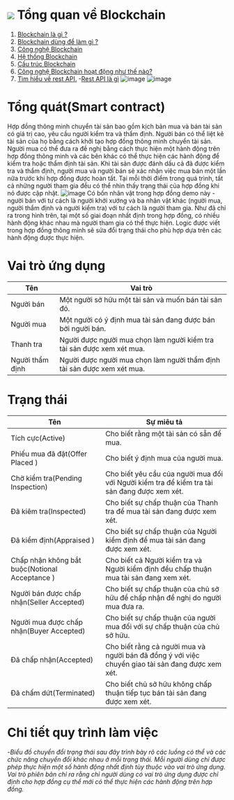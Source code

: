 # ![](https://user-images.githubusercontent.com/92350565/138580656-744676a8-a68d-40c4-aae6-823a798fcc3b.PNG) Tổng quan về Blockchain


1. [Blockchain là gì ?](https://github.com/NguyenHaDoanh/se07-24.1/blob/main/Definition/Blockchain)
2. [Blockchain dùng để làm gì ?](https://github.com/NguyenHaDoanh/se07-24.1/blob/main/Use/%E1%BB%A8ng%20d%E1%BB%A5ng)
3. [Công nghệ Blockchain](https://github.com/NguyenHaDoanh/se07-24.1/tree/main/Tech)
4. [Hệ thống Blockchain](https://github.com/NguyenHaDoanh/se07-24.1/blob/main/System/H%E1%BB%87%20th%E1%BB%91ng)
5. [Cấu trúc Blockchain](https://github.com/NguyenHaDoanh/se07-24.1/blob/main/Structure/C%E1%BA%A5u%20tr%C3%BAc)
6. [Công nghệ Blockchain hoạt động như thế nào?](https://github.com/NguyenHaDoanh/se07-24.1/blob/main/Operation/C%C3%A1ch%20ho%E1%BA%A1t%20%C4%91%E1%BB%99ng)
7. [Tìm hiểu về rest API.](https://www.redhat.com/en/topics/api/what-is-a-rest-api?fbclid=IwAR3LFXGv7ET1Lu9_MdPFU0NxX92vHVXwGm6xNDvXNPOwmImbQeWFX5XUV3o)
  -[Rest API là gì](https://itnavi.com.vn/blog/rest-api-la-gi/)
    ![image](https://user-images.githubusercontent.com/86102398/138792758-5fce033c-f88f-4bf4-ba62-db88c5daab83.png)
    ![image](https://user-images.githubusercontent.com/86102398/138792800-40880189-0bed-4206-9e5e-405a131cd117.png)


# Tổng quát(Smart contract)
Hợp đồng thông minh chuyển tài sản bao gồm kịch bản mua và bán tài sản có giá trị cao, yêu cầu người kiểm tra và thẩm định. Người bán có thể liệt kê tài sản của họ bằng cách khởi tạo hợp đồng thông minh chuyển tài sản. Người mua có thể đưa ra đề nghị bằng cách thực hiện một hành động trên hợp đồng thông minh và các bên khác có thể thực hiện các hành động để kiểm tra hoặc thẩm định tài sản. Khi tài sản được đánh dấu cả đã được kiểm tra và thẩm định, người mua và người bán sẽ xác nhận việc mua bán một lần nữa trước khi hợp đồng được hoàn tất. Tại mỗi thời điểm trong quá trình, tất cả những người tham gia đều có thể nhìn thấy trạng thái của hợp đồng khi nó được cập nhật. 
![image](https://user-images.githubusercontent.com/86102398/138625413-45b50ebf-0624-4e74-b9f7-c432f29acedb.png)
Có bốn nhân vật trong hợp đồng demo này - người bán với tư cách là người khởi xướng và ba nhân vật khác (người mua, người thẩm định và người kiểm tra) với tư cách là người tham gia. Như đã chỉ ra trong hình trên, tại một số giai đoạn nhất định trong hợp đồng, có nhiều hành động khác nhau mà người tham gia có thể thực hiện. Logic được viết trong hợp đồng thông minh sẽ sửa đổi trạng thái cho phù hợp dựa trên các hành động được thực hiện. 
# Vai trò ứng dụng 
|Tên|Vai trò|
|---|-------|
|Người bán|Một người sở hữu một tài sản và muốn bán tài sản đó. |
|Người mua|Một người có ý định mua tài sản đang được bán bởi người bán. |
|Thanh tra|Người được người mua chọn làm người kiểm tra tài sản được xem xét mua. |
|Người thẩm định|Người được người mua chọn làm người thẩm định tài sản được xem xét mua. |

# Trạng thái
|Tên|Sự miêu tả|
|---|----------|
|Tích cực(Active)|Cho biết rằng một tài sản có sẵn để mua.|
|Phiếu mua đã đặt(Offer Placed )|Cho biết ý định mua của người mua.|
|Chờ kiểm tra(Pending Inspection)|Cho biết yêu cầu của người mua đối với Người kiểm tra để kiểm tra tài sản đang được xem xét.|
|Đã kiêm tra(Inspected)|Cho biết sự chấp thuận của Thanh tra để mua tài sản đang được xem xét.|
|Đã kiểm định(Appraised )|Cho biết sự chấp thuận của Người kiểm định để mua tài sản đang được xem xét. |
|Chấp nhận không bắt buộc(Notional Acceptance )|Cho biết cả Người kiểm tra và Người kiểm định đều chấp thuận mua tài sản đang xem xét. |
|Người bán được chấp nhận(Seller Accepted)|Cho biết sự chấp thuận của chủ sở hữu để chấp nhận đề nghị do người mua đưa ra. |
|Người mua được chấp nhận(Buyer Accepted) |Cho biết sự chấp thuận của người mua đối với sự chấp thuận của chủ sở hữu. |
|Đã chấp nhận(Accepted)|Cho biết rằng cả người mua và người bán đã đồng ý với việc chuyển giao tài sản đang được xem xét. |
|Đã chấm dứt(Terminated)|Cho biết chủ sở hữu không chấp thuận tiếp tục bán tài sản đang được xem xét. |
# Chi tiết quy trình làm việc
  -*Biểu đồ chuyển đổi trạng thái sau đây trình bày rõ các luồng có thể và các chức năng chuyển đổi khác nhau ở mỗi trạng thái. Mỗi người dùng chỉ được phép thực hiện một số hành động nhất định tùy thuộc vào vai trò ứng dụng. Vai trò phiên bản chỉ ra rằng chỉ người dùng có vai trò ứng dụng được chỉ định cho hợp đồng cụ thể mới có thể thực hiện các hành động trên hợp đồng.* 

